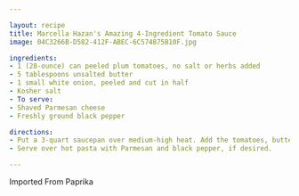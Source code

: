 ```yaml
---

layout: recipe
title: Marcella Hazan's Amazing 4-Ingredient Tomato Sauce
image: 04C3266B-D582-412F-ABEC-6C574875B10F.jpg

ingredients:
- 1 (28-ounce) can peeled plum tomatoes, no salt or herbs added
- 5 tablespoons unsalted butter
- 1 small white onion, peeled and cut in half
- Kosher salt
- To serve:
- Shaved Parmesan cheese
- Freshly ground black pepper

directions:
- Put a 3-quart saucepan over medium-high heat. Add the tomatoes, butter, onion halves, and a pinch of salt. Bring to a simmer, and then lower the heat. Crush the tomatoes lightly with the back of a spoon as they cook, and stir occasionally. Simmer very gently for 45 minutes, or until droplets of fat appear on the surface of the tomatoes. Remove and discard the onion.
- Serve over hot pasta with Parmesan and black pepper, if desired.

---
```

Imported From Paprika